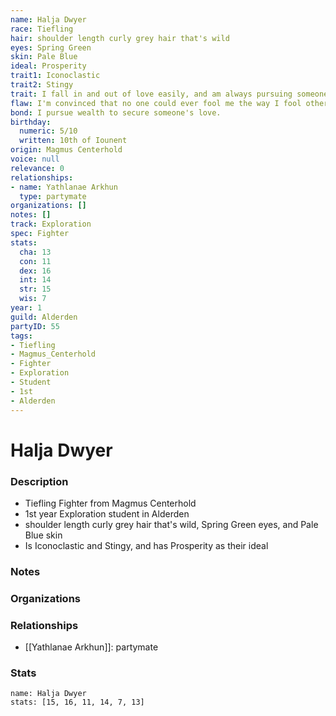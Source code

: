 ```yaml
---
name: Halja Dwyer
race: Tiefling
hair: shoulder length curly grey hair that's wild
eyes: Spring Green
skin: Pale Blue
ideal: Prosperity
trait1: Iconoclastic
trait2: Stingy
trait: I fall in and out of love easily, and am always pursuing someone.
flaw: I'm convinced that no one could ever fool me the way I fool others.
bond: I pursue wealth to secure someone's love.
birthday:
  numeric: 5/10
  written: 10th of Iounent
origin: Magmus Centerhold
voice: null
relevance: 0
relationships:
- name: Yathlanae Arkhun
  type: partymate
organizations: []
notes: []
track: Exploration
spec: Fighter
stats:
  cha: 13
  con: 11
  dex: 16
  int: 14
  str: 15
  wis: 7
year: 1
guild: Alderden
partyID: 55
tags:
- Tiefling
- Magmus_Centerhold
- Fighter
- Exploration
- Student
- 1st
- Alderden
---
```

# Halja Dwyer
### Description
- Tiefling Fighter from Magmus Centerhold
- 1st year Exploration student in Alderden
- shoulder length curly grey hair that's wild, Spring Green eyes, and Pale Blue skin
- Is Iconoclastic and Stingy, and has Prosperity as their ideal

### Notes

### Organizations

### Relationships
- [[Yathlanae Arkhun]]: partymate

### Stats
```statblock
name: Halja Dwyer
stats: [15, 16, 11, 14, 7, 13]
```